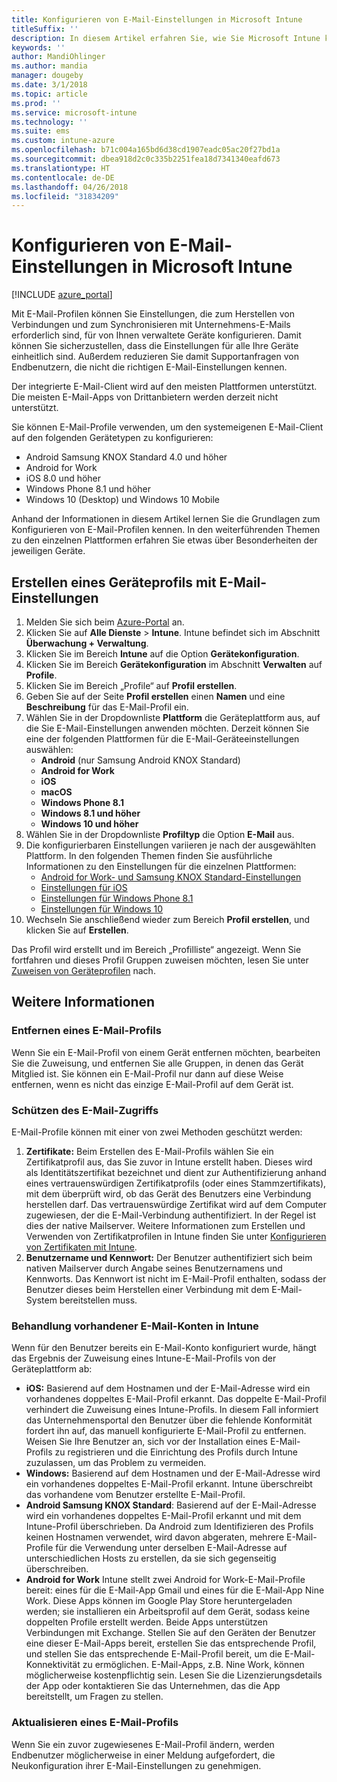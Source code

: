 ```yaml
---
title: Konfigurieren von E-Mail-Einstellungen in Microsoft Intune
titleSuffix: ''
description: In diesem Artikel erfahren Sie, wie Sie Microsoft Intune konfigurieren, um Verbindungen mit Unternehmens-E-Mail-Diensten auf Geräten, die Sie verwalten, herzustellen.
keywords: ''
author: MandiOhlinger
ms.author: mandia
manager: dougeby
ms.date: 3/1/2018
ms.topic: article
ms.prod: ''
ms.service: microsoft-intune
ms.technology: ''
ms.suite: ems
ms.custom: intune-azure
ms.openlocfilehash: b71c004a165bd6d38cd1907eadc05ac20f27bd1a
ms.sourcegitcommit: dbea918d2c0c335b2251fea18d7341340eafd673
ms.translationtype: HT
ms.contentlocale: de-DE
ms.lasthandoff: 04/26/2018
ms.locfileid: "31834209"
---
```

# <a name="how-to-configure-email-settings-in-microsoft-intune"></a>Konfigurieren von E-Mail-Einstellungen in Microsoft Intune

[!INCLUDE [azure_portal](./includes/azure_portal.md)]

Mit E-Mail-Profilen können Sie Einstellungen, die zum Herstellen von Verbindungen und zum Synchronisieren mit Unternehmens-E-Mails erforderlich sind, für von Ihnen verwaltete Geräte konfigurieren. Damit können Sie sicherzustellen, dass die Einstellungen für alle Ihre Geräte einheitlich sind. Außerdem reduzieren Sie damit Supportanfragen von Endbenutzern, die nicht die richtigen E-Mail-Einstellungen kennen.

Der integrierte E-Mail-Client wird auf den meisten Plattformen unterstützt. Die meisten E-Mail-Apps von Drittanbietern werden derzeit nicht unterstützt.

Sie können E-Mail-Profile verwenden, um den systemeigenen E-Mail-Client auf den folgenden Gerätetypen zu konfigurieren:

- Android Samsung KNOX Standard 4.0 und höher
- Android for Work
- iOS 8.0 und höher
- Windows Phone 8.1 und höher
- Windows 10 (Desktop) und Windows 10 Mobile

Anhand der Informationen in diesem Artikel lernen Sie die Grundlagen zum Konfigurieren von E-Mail-Profilen kennen. In den weiterführenden Themen zu den einzelnen Plattformen erfahren Sie etwas über Besonderheiten der jeweiligen Geräte.

## <a name="create-a-device-profile-containing-email-settings"></a>Erstellen eines Geräteprofils mit E-Mail-Einstellungen

1. Melden Sie sich beim [Azure-Portal](https://portal.azure.com) an.
2. Klicken Sie auf **Alle Dienste** > **Intune**. Intune befindet sich im Abschnitt **Überwachung + Verwaltung**.
3. Klicken Sie im Bereich **Intune** auf die Option **Gerätekonfiguration**.
2. Klicken Sie im Bereich **Gerätekonfiguration** im Abschnitt **Verwalten** auf **Profile**.
3. Klicken Sie im Bereich „Profile“ auf **Profil erstellen**.
4. Geben Sie auf der Seite **Profil erstellen** einen **Namen** und eine **Beschreibung** für das E-Mail-Profil ein.
5. Wählen Sie in der Dropdownliste **Plattform** die Geräteplattform aus, auf die Sie E-Mail-Einstellungen anwenden möchten. Derzeit können Sie eine der folgenden Plattformen für die E-Mail-Geräteeinstellungen auswählen:
    - **Android** (nur Samsung Android KNOX Standard)
    - **Android for Work**
    - **iOS**
    - **macOS**
    - **Windows Phone 8.1**
    - **Windows 8.1 und höher**
    - **Windows 10 und höher**
6. Wählen Sie in der Dropdownliste **Profiltyp** die Option **E-Mail** aus.
7. Die konfigurierbaren Einstellungen variieren je nach der ausgewählten Plattform. In den folgenden Themen finden Sie ausführliche Informationen zu den Einstellungen für die einzelnen Plattformen:
    - [Android for Work- und Samsung KNOX Standard-Einstellungen](email-settings-android.md)
    - [Einstellungen für iOS](email-settings-ios.md)
    - [Einstellungen für Windows Phone 8.1](email-settings-windows-phone-8-1.md)
    - [Einstellungen für Windows 10](email-settings-windows-10.md)
8. Wechseln Sie anschließend wieder zum Bereich **Profil erstellen**, und klicken Sie auf **Erstellen**.

Das Profil wird erstellt und im Bereich „Profilliste“ angezeigt.
Wenn Sie fortfahren und dieses Profil Gruppen zuweisen möchten, lesen Sie unter [Zuweisen von Geräteprofilen](device-profile-assign.md) nach.

## <a name="further-information"></a>Weitere Informationen

### <a name="remove-an-email-profile"></a>Entfernen eines E-Mail-Profils

Wenn Sie ein E-Mail-Profil von einem Gerät entfernen möchten, bearbeiten Sie die Zuweisung, und entfernen Sie alle Gruppen, in denen das Gerät Mitglied ist. Sie können ein E-Mail-Profil nur dann auf diese Weise entfernen, wenn es nicht das einzige E-Mail-Profil auf dem Gerät ist.

### <a name="securing-email-access"></a>Schützen des E-Mail-Zugriffs

E-Mail-Profile können mit einer von zwei Methoden geschützt werden:

1. **Zertifikate:** Beim Erstellen des E-Mail-Profils wählen Sie ein Zertifikatprofil aus, das Sie zuvor in Intune erstellt haben. Dieses wird als Identitätszertifikat bezeichnet und dient zur Authentifizierung anhand eines vertrauenswürdigen Zertifikatprofils (oder eines Stammzertifikats), mit dem überprüft wird, ob das Gerät des Benutzers eine Verbindung herstellen darf. Das vertrauenswürdige Zertifikat wird auf dem Computer zugewiesen, der die E-Mail-Verbindung authentifiziert. In der Regel ist dies der native Mailserver.
Weitere Informationen zum Erstellen und Verwenden von Zertifikatprofilen in Intune finden Sie unter [Konfigurieren von Zertifikaten mit Intune](certificates-configure.md).
2. **Benutzername und Kennwort:** Der Benutzer authentifiziert sich beim nativen Mailserver durch Angabe seines Benutzernamens und Kennworts.
Das Kennwort ist nicht im E-Mail-Profil enthalten, sodass der Benutzer dieses beim Herstellen einer Verbindung mit dem E-Mail-System bereitstellen muss.


### <a name="how-intune-handles-existing-email-accounts"></a>Behandlung vorhandener E-Mail-Konten in Intune

Wenn für den Benutzer bereits ein E-Mail-Konto konfiguriert wurde, hängt das Ergebnis der Zuweisung eines Intune-E-Mail-Profils von der Geräteplattform ab:

- **iOS:** Basierend auf dem Hostnamen und der E-Mail-Adresse wird ein vorhandenes doppeltes E-Mail-Profil erkannt. Das doppelte E-Mail-Profil verhindert die Zuweisung eines Intune-Profils. In diesem Fall informiert das Unternehmensportal den Benutzer über die fehlende Konformität fordert ihn auf, das manuell konfigurierte E-Mail-Profil zu entfernen. Weisen Sie Ihre Benutzer an, sich vor der Installation eines E-Mail-Profils zu registrieren und die Einrichtung des Profils durch Intune zuzulassen, um das Problem zu vermeiden.
- **Windows:** Basierend auf dem Hostnamen und der E-Mail-Adresse wird ein vorhandenes doppeltes E-Mail-Profil erkannt. Intune überschreibt das vorhandene vom Benutzer erstellte E-Mail-Profil.
- **Android Samsung KNOX Standard**: Basierend auf der E-Mail-Adresse wird ein vorhandenes doppeltes E-Mail-Profil erkannt und mit dem Intune-Profil überschrieben.
Da Android zum Identifizieren des Profils keinen Hostnamen verwendet, wird davon abgeraten, mehrere E-Mail-Profile für die Verwendung unter derselben E-Mail-Adresse auf unterschiedlichen Hosts zu erstellen, da sie sich gegenseitig überschreiben.
- **Android for Work** Intune stellt zwei Android for Work-E-Mail-Profile bereit: eines für die E-Mail-App Gmail und eines für die E-Mail-App Nine Work. Diese Apps können im Google Play Store heruntergeladen werden; sie installieren ein Arbeitsprofil auf dem Gerät, sodass keine doppelten Profile erstellt werden. Beide Apps unterstützen Verbindungen mit Exchange. Stellen Sie auf den Geräten der Benutzer eine dieser E-Mail-Apps bereit, erstellen Sie das entsprechende Profil, und stellen Sie das entsprechende E-Mail-Profil bereit, um die E-Mail-Konnektivität zu ermöglichen. E-Mail-Apps, z.B. Nine Work, können möglicherweise kostenpflichtig sein. Lesen Sie die Lizenzierungsdetails der App oder kontaktieren Sie das Unternehmen, das die App bereitstellt, um Fragen zu stellen.

### <a name="update-an-email-profile"></a>Aktualisieren eines E-Mail-Profils

Wenn Sie ein zuvor zugewiesenes E-Mail-Profil ändern, werden Endbenutzer möglicherweise in einer Meldung aufgefordert, die Neukonfiguration ihrer E-Mail-Einstellungen zu genehmigen.
